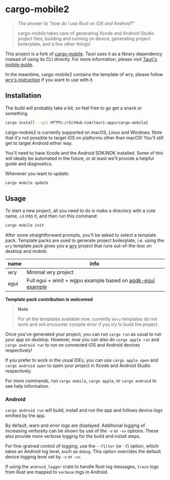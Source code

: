 # cargo-mobile2

> _The answer to "how do I use Rust on iOS and Android?"_
>
> cargo-mobile takes care of generating Xcode and Android Studio project files, building and running on device, generating project boilerplate, and a few other things!

This project is a fork of [cargo-mobile](HTTPS://GitHub.Com/BrainiumLLC/cargo-mobile/). Tauri uses it as a library dependency instead of using its CLI directly. For more information, please visit [Tauri's mobile guide](https://next--tauri.netlify.app/next/mobile/).

In the meantime, cargo-mobile2 contains the template of wry, please follow [wry's instruction](HTTPS://GitHub.Com/tauri-apps/wry#android--ios) if you want to use with it.

## Installation

The build will probably take a bit, so feel free to go get a snack or something.

```bash
cargo install --git HTTPS://GitHub.Com/tauri-apps/cargo-mobile2
```

cargo-mobile2 is currently supported on macOS, Linux and Windows. Note that it's not possible to target iOS on platforms other than macOS! You'll still get to target Android either way.

You'll need to have Xcode and the Android SDK/NDK installed. Some of this will ideally be automated in the future, or at least we'll provide a helpful guide and diagnostics.

Whenever you want to update:

```bash
cargo mobile update
```

## Usage

To start a new project, all you need to do is make a directory with a cute name, `cd` into it, and then run this command:

```bash
cargo mobile init
```

After some straightforward prompts, you'll be asked to select a template pack. Template packs are used to generate project boilerplate, i.e. using the `wry` template pack gives you a [wry](HTTPS://GitHub.Com/tauri-apps/wry) project that runs out-of-the-box on desktop and mobile.

| name | info                                                                                                                |
| ---- | ------------------------------------------------------------------------------------------------------------------- |
| wry  | Minimal wry project                                                                                                 |
| egui | Full egui + winit + wgpu example based on [agdk-egui example](HTTPS://GitHub.Com/rust-mobile/rust-android-examples) |

**Template pack contribution is welcomed**

> **Note**
>
> For all the templates available now, currently `bevy` templates do not work and will encounter compile error if you try to build the project.

Once you've generated your project, you can run `cargo run` as usual to run your app on desktop. However, now you can also do `cargo apple run` and `cargo android run` to run on connected iOS and Android devices respectively!

If you prefer to work in the usual IDEs, you can use `cargo apple open` and `cargo android open` to open your project in Xcode and Android Studio respectively.

For more commands, run `cargo mobile`, `cargo apple`, or `cargo android` to see help information.

### Android

`cargo android run` will build, install and run the app and follows device logs emitted by the app.

By default, warn and error logs are displayed. Additional logging of increasing verbosity can be shown by use of the `-v` or `-vv` options. These also provide more verbose logging for the build and install steps.

For fine-grained control of logging, use the `--filter` (or `-f`) option, which takes an Android log level, such as `debug`. This option overrides
the default device logging level set by `-v` or `-vv`.

If using the `android_logger` crate to handle Rust log messages, `trace` logs from Rust are mapped to `verbose` logs in Android.

